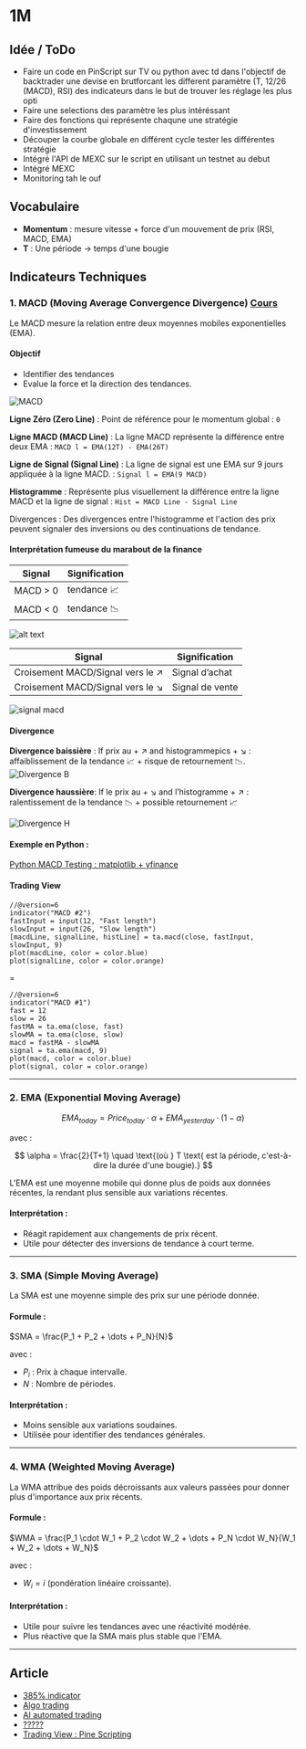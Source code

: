 # 1M


## Idée / ToDo
- Faire un code en PinScript sur TV ou python avec td dans l'objectif de backtrader une devise en brutforcant les different paramètre (T, 12/26 (MACD), RSI) des indicateurs dans le but de trouver les réglage les plus opti
- Faire une selections des paramètre les plus intéréssant
- Faire des fonctions qui représente chaqune une stratégie d'investissement
- Découper la courbe globale en différent cycle tester les différentes stratégie
- Intégré l'API de MEXC sur le script en utilisant un testnet au debut
- Intégré MEXC 
- Monitoring tah le ouf 

## Vocabulaire 

- **Momentum** : mesure vitesse + force d'un mouvement de prix (RSI, MACD, EMA)
- **T** : Une période -> temps d'une bougie

## Indicateurs Techniques

### 1. **MACD (Moving Average Convergence Divergence)** [Cours](https://alchemymarkets.com/education/indicators/macd/)
Le MACD mesure la relation entre deux moyennes mobiles exponentielles (EMA).

#### Objectif
- Identifier des tendances
- Evalue la force et la direction des tendances.

![MACD](img/macd.png)

**Ligne Zéro (Zero Line)** : Point de référence pour le momentum global : `0`

**Ligne MACD (MACD Line)** : La ligne MACD représente la différence entre deux EMA : `MACD l = EMA(12T) - EMA(26T)`

**Ligne de Signal (Signal Line)** : La ligne de signal est une EMA sur 9 jours appliquée à la ligne MACD. : `Signal l = EMA(9 MACD)`

**Histogramme** :  Représente plus visuellement la différence entre la ligne MACD et la ligne de signal : `Hist = MACD Line - Signal Line`


Divergences : Des divergences entre l'histogramme et l'action des prix peuvent signaler des inversions ou des continuations de tendance.


#### Interprétation fumeuse du marabout de la finance
Signal                | Signification
----------------------|----------------
MACD > 0              | tendance 📈
MACD < 0              | tendance 📉

![alt text](img/macd-signal2.png)

Signal                             | Signification
-----------------------------------|----------------
Croisement MACD/Signal vers le ↗️   | Signal d’achat
Croisement MACD/Signal vers le ↘️   | Signal de vente

![signal macd](img/macd-signal.png)

#### Divergence

**Divergence baissière** : If prix au + ↗️ and histogrammepics + ↘️ : affaiblissement de la tendance 📈 + risque de retournement 📉.
![Divergence B](img/macd_div_bearish.png)

**Divergence haussière**: If le prix au + ↘️ and l’histogramme + ↗️ : ralentissement de la tendance 📉 + possible retournement 📈

![Divergence H](img/macd_div_bullish.png)

#### Exemple en Python :

[Python MACD Testing : matplotlib + yfinance](CassageDeFront/MACD/MACD.py)


#### Trading View

```Pinescript
//@version=6
indicator("MACD #2")
fastInput = input(12, "Fast length")
slowInput = input(26, "Slow length")
[macdLine, signalLine, histLine] = ta.macd(close, fastInput, slowInput, 9)
plot(macdLine, color = color.blue)
plot(signalLine, color = color.orange)
```
=
```Pinescript
//@version=6
indicator("MACD #1")
fast = 12
slow = 26
fastMA = ta.ema(close, fast)
slowMA = ta.ema(close, slow)
macd = fastMA - slowMA
signal = ta.ema(macd, 9)
plot(macd, color = color.blue)
plot(signal, color = color.orange)
```

---

### 2. **EMA (Exponential Moving Average)**
$$
EMA_{today} = Price_{today} \cdot \alpha + EMA_{yesterday} \cdot (1 - \alpha)
$$

avec :

$$
\alpha = \frac{2}{T+1} \quad \text{(où } T \text{ est la période, c'est-à-dire la durée d'une bougie).}
$$

L'EMA est une moyenne mobile qui donne plus de poids aux données récentes, la rendant plus sensible aux variations récentes.


#### Interprétation :
- Réagit rapidement aux changements de prix récent.
- Utile pour détecter des inversions de tendance à court terme.

---

### 3. **SMA (Simple Moving Average)**
La SMA est une moyenne simple des prix sur une période donnée.

#### Formule :
$SMA = \frac{P_1 + P_2 + \dots + P_N}{N}$

avec :
- $P_i$ : Prix à chaque intervalle.
- $N$ : Nombre de périodes.

#### Interprétation :
- Moins sensible aux variations soudaines.
- Utilisée pour identifier des tendances générales.

---

### 4. **WMA (Weighted Moving Average)**
La WMA attribue des poids décroissants aux valeurs passées pour donner plus d'importance aux prix récents.

#### Formule :
$WMA = \frac{P_1 \cdot W_1 + P_2 \cdot W_2 + \dots + P_N \cdot W_N}{W_1 + W_2 + \dots + W_N}$

avec :
- $W_i = i$ (pondération linéaire croissante).



#### Interprétation :
- Utile pour suivre les tendances avec une réactivité modérée.
- Plus réactive que la SMA mais plus stable que l'EMA.

---





## Article 
- [385% indicator](https://freedium.cfd/https://medium.com/limitless-investor/358-return-per-trade-i-created-an-indicator-that-will-change-your-trading-forever-69824d8d0de3)
- [Algo trading](https://freedium.cfd/https://ai.gopubby.com/from-finance-papers-to-trading-algorithms-an-automated-approach-ccd2180ee306)
- [AI automated trading](https://freedium.cfd/https://sonnyhuynhb.medium.com/how-i-made-my-own-automated-trading-system-with-ai-and-nocode-5d82cb78bd9c)
- [?????](https://www.cryptodatadownload.com/blog/posts/nr4-range-contraction-trading-strategy-python/)
- [Trading View : Pine Scripting](https://www.tradingview.com/pine-script-docs/primer/first-indicator/#first-version)
